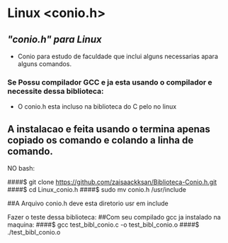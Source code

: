 # Linux <conio.h>
## _"conio.h" para Linux_
- Conio para estudo de faculdade que inclui alguns necessarias apara alguns comandos.

### Se Possu compilador GCC e ja esta usando o compilador e necessite dessa biblioteca:

- O conio.h esta incluso na biblioteca do C pelo no linux

## A instalacao e feita usando o termina apenas copiado os comando e colando a linha de comando.
NO bash:

####$ git clone https://github.com/zaisaackksan/Biblioteca-Conio.h.git
####$ cd Linux_conio.h
####$ sudo mv conio.h /usr/include


##A Arquivo conio.h deve esta diretorio usr em include

Fazer o teste dessa biblioteca:
##Com seu compilado gcc ja instalado na maquina:
####$ gcc test_bibl_conio.c -o test_bibl_conio.o
####$ ./test_bibl_conio.o


